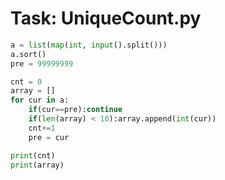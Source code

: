 
# Task: UniqueCount.py

``` py
a = list(map(int, input().split()))
a.sort()
pre = 99999999

cnt = 0 
array = []
for cur in a:
    if(cur==pre):continue
    if(len(array) < 10):array.append(int(cur))
    cnt+=1
    pre = cur

print(cnt)
print(array)
```
    